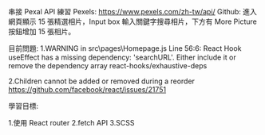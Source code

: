 串接 Pexal API 練習
Pexels: https://www.pexels.com/zh-tw/api/
Github:
進入網頁顯示 15 張精選相片，Input box 輸入關鍵字搜尋相片，下方有 More Picture 按鈕增加 15 張相片。

目前問題:
1.WARNING in src\pages\Homepage.js
Line 56:6: React Hook useEffect has a missing dependency: 'searchURL'. Either include it or remove the dependency array react-hooks/exhaustive-deps

2.Children cannot be added or removed during a reorder
https://github.com/facebook/react/issues/21751

學習目標:

1.使用 React router
2.fetch API
3.SCSS
